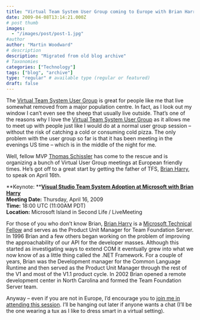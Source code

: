 ```yaml
---
title: "Virtual Team System User Group coming to Europe with Brian Harry"
date: 2009-04-08T13:14:21.000Z
# post thumb
images:
  - "/images/post/post-1.jpg"
#author
author: "Martin Woodward"
# description
description: "Migrated from old blog archive"
# Taxonomies
categories: ["Technology"]
tags: ["blog", "archive"]
type: "regular" # available type (regular or featured)
draft: false
---
```


The [Virtual Team System User Group](http://www.tsug-ve.com/) is great for people like me that live somewhat removed from a major population centre. In fact, as I look out my window I can’t even see the sheep that usually live outside. That’s one of the reasons why I love the [Virtual Team System User Group](http://www.tsug-ve.com/) as it allows me to meet up with people just like I would do at a normal user group session – without the risk of catching a cold or consuming cold pizza.  The only problem with the user group so far is that it has been meeting in the evenings US time – which is in the middle of the night for me.  

Well, fellow MVP [Thomas Schissler](http://www.artiso.com/ProBlog/) has come to the rescue and is organizing a bunch of Virtual User Group meetings at European friendly times. He’s got off to a great start by getting the father of TFS, [Brian Harry](http://blogs.msdn.com/bharry/), to speak on April 16th.  

**Keynote: **[**Visual Studio Team System Adoption at Microsoft with Brian Harry**](http://www.tsug-ve.com/)    
**Meeting Date:** Thursday, April 16, 2009    
**Time:** 18:00 UTC (11:00AM PDT)  
**Location:**  Microsoft Island in Second Life / LiveMeeting  

For those of you who don’t know Brian, [Brian Harry](http://blogs.msdn.com/bharry/) is a [Microsoft Technical Fellow](http://www.microsoft.com/presspass/exec/techfellow/harry/default.mspx) and serves as the Product Unit Manager for Team Foundation Server. In 1996 Brian and a few others began working on the problem of improving the approachability of our API for the developer masses.  Although this started as investigating ways to extend COM it eventually grew into what we now know of as a little thing called the .NET Framework. For a couple of years, Brian was the Development manager for the Common Language Runtime and then served as the Product Unit Manager through the rest of the V1 and most of the V1.1 product cycle.  In 2002 Brian opened a remote development center in North Carolina and formed the Team Foundation Server team.  

Anyway – even if you are not in Europe, I’d encourage you to [join me in attending this session](http://www.tsug-ve.com/).  I’ll be hanging out later if anyone wants a chat (I’ll be the one wearing a tux as I like to dress smart in a virtual setting).